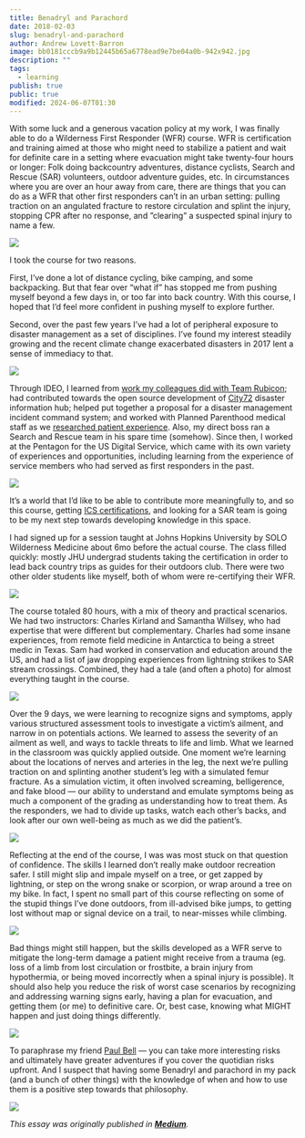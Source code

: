 ```yaml
---
title: Benadryl and Parachord
date: 2018-02-03
slug: benadryl-and-parachord
author: Andrew Lovett-Barron
image: bb0181cccb9a9b12445b65a6778ead9e7be04a0b-942x942.jpg
description: ""
tags:
  - learning
publish: true
public: true
modified: 2024-06-07T01:30
---
```


With some luck and a generous vacation policy at my work, I was finally able to do a Wilderness First Responder (WFR) course. WFR is certification and training aimed at those who might need to stabilize a patient and wait for definite care in a setting where evacuation might take twenty-four hours or longer: Folk doing backcountry adventures, distance cyclists, Search and Rescue (SAR) volunteers, outdoor adventure guides, etc. In circumstances where you are over an hour away from care, there are things that you can do as a WFR that other first responders can’t in an urban setting: pulling traction on an angulated fracture to restore circulation and splint the injury, stopping CPR after no response, and ”clearing” a suspected spinal injury to name a few.

![](../_assets/8b5a0d83fd85c81780eceb2976ecbce2bfb4d73a-668x1188.jpg)

I took the course for two reasons.

First, I’ve done a lot of distance cycling, bike camping, and some backpacking. But that fear over “what if” has stopped me from pushing myself beyond a few days in, or too far into back country. With this course, I hoped that I’d feel more confident in pushing myself to explore further.

Second, over the past few years I’ve had a lot of peripheral exposure to disaster management as a set of disciplines. I’ve found my interest steadily growing and the recent climate change exacerbated disasters in 2017 lent a sense of immediacy to that.

![](../_assets/52551ed84d2ae36fb36e09dd6d8eaf37166b892b-668x1188.jpg)

Through IDEO, I learned from [work my colleagues did with Team Rubicon](https://www.ideo.com/case-study/designing-a-global-plan-for-disaster-response); had contributed towards the open source development of [City72](http://toolkit.sf72.org/) disaster information hub; helped put together a proposal for a disaster management incident command system; and worked with Planned Parenthood medical staff as we [researched patient experience](https://www.ideo.com/case-study/planned-parenthoods-new-way-forward). Also, my direct boss ran a Search and Rescue team in his spare time (somehow). Since then, I worked at the Pentagon for the US Digital Service, which came with its own variety of experiences and opportunities, including learning from the experience of service members who had served as first responders in the past.

![](../_assets/ff2de4220bae7c7d15970a17cded0d381aaefc50-668x1188.jpg)

It’s a world that I’d like to be able to contribute more meaningfully to, and so this course, getting [ICS certifications](https://training.fema.gov/is/courseoverview.aspx?code=IS-100.b), and looking for a SAR team is going to be my next step towards developing knowledge in this space.

I had signed up for a session taught at Johns Hopkins University by SOLO Wilderness Medicine about 6mo before the actual course. The class filled quickly: mostly JHU undergrad students taking the certification in order to lead back country trips as guides for their outdoors club. There were two other older students like myself, both of whom were re-certifying their WFR.

![](../_assets/acb79fb5cbbd30a6844edca2ad6a44f6dbac13fb-668x1188.jpg)

The course totaled 80 hours, with a mix of theory and practical scenarios. We had two instructors: Charles Kirland and Samantha Willsey, who had expertise that were different but complementary. Charles had some insane experiences, from remote field medicine in Antarctica to being a street medic in Texas. Sam had worked in conservation and education around the US, and had a list of jaw dropping experiences from lightning strikes to SAR stream crossings. Combined, they had a tale (and often a photo) for almost everything taught in the course.

![](../_assets/e57c3ea29948f10e3328eb69ca5d1b1b258e5c3c-668x1188.jpg)

Over the 9 days, we were learning to recognize signs and symptoms, apply various structured assessment tools to investigate a victim’s ailment, and narrow in on potentials actions. We learned to assess the severity of an ailment as well, and ways to tackle threats to life and limb. What we learned in the classroom was quickly applied outside. One moment we’re learning about the locations of nerves and arteries in the leg, the next we’re pulling traction on and splinting another student’s leg with a simulated femur fracture. As a simulation victim, it often involved screaming, belligerence, and fake blood — our ability to understand and emulate symptoms being as much a component of the grading as understanding how to treat them. As the responders, we had to divide up tasks, watch each other’s backs, and look after our own well-being as much as we did the patient’s.

![](../_assets/b98376ffffcc025c9189e3304a287cf759bfa2c2-668x1188.jpg)

Reflecting at the end of the course, I was was most stuck on that question of confidence. The skills I learned don’t really make outdoor recreation safer. I still might slip and impale myself on a tree, or get zapped by lightning, or step on the wrong snake or scorpion, or wrap around a tree on my bike. In fact, I spent no small part of this course reflecting on some of the stupid things I’ve done outdoors, from ill-advised bike jumps, to getting lost without map or signal device on a trail, to near-misses while climbing.

![](../_assets/bb0181cccb9a9b12445b65a6778ead9e7be04a0b-942x942.jpg)

Bad things might still happen, but the skills developed as a WFR serve to mitigate the long-term damage a patient might receive from a trauma (eg. loss of a limb from lost circulation or frostbite, a brain injury from hypothermia, or being moved incorrectly when a spinal injury is possible). It should also help you reduce the risk of worst case scenarios by recognizing and addressing warning signs early, having a plan for evacuation, and getting them (or me) to definitive care. Or, best case, knowing what MIGHT happen and just doing things differently.

![](../_assets/3ed3e528e1252163e843b2bb4db9c939ef381645-2268x4032.jpg)

To paraphrase my friend [Paul Bell](https://paulbelladventures.wordpress.com/) — you can take more interesting risks and ultimately have greater adventures if you cover the quotidian risks upfront. And I suspect that having some Benadryl and parachord in my pack (and a bunch of other things) with the knowledge of when and how to use them is a positive step towards that philosophy.

![](../_assets/d6b99a1c4ecfef0b288461c973a3cc033c38e436-2267x4032.jpg)

_This essay was originally published in [**Medium**](https://medium.com/@andrewlb/benadryl-and-parachord-2a0f74d592f5)._
